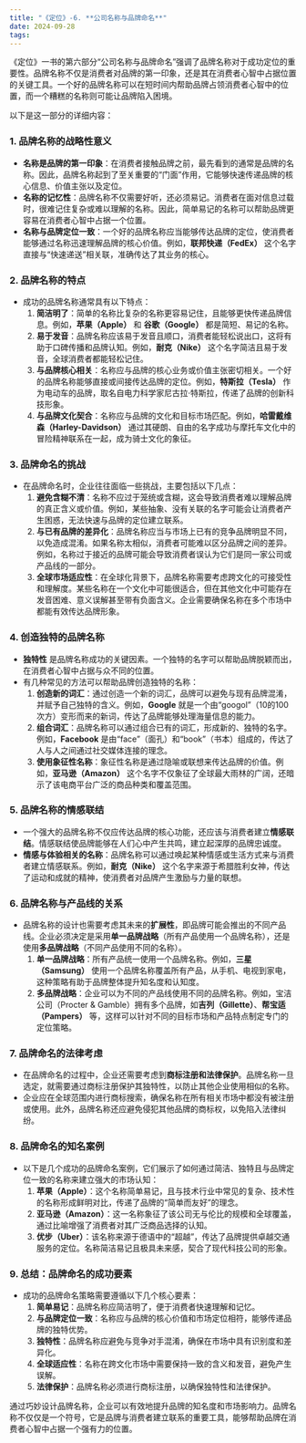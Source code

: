 ```yaml
---
title: "《定位》-6. **公司名称与品牌命名**"
date: 2024-09-28
tags: 
---
```

《定位》一书的第六部分“公司名称与品牌命名”强调了品牌名称对于成功定位的重要性。品牌名称不仅是消费者对品牌的第一印象，还是其在消费者心智中占据位置的关键工具。一个好的品牌名称可以在短时间内帮助品牌占领消费者心智中的位置，而一个糟糕的名称则可能让品牌陷入困境。

以下是这一部分的详细内容：

### 1. **品牌名称的战略性意义**
   - **名称是品牌的第一印象**：在消费者接触品牌之前，最先看到的通常是品牌的名称。因此，品牌名称起到了至关重要的“门面”作用，它能够快速传递品牌的核心信息、价值主张以及定位。
   - **名称的记忆性**：品牌名称不仅需要好听，还必须易记。消费者在面对信息过载时，很难记住复杂或难以理解的名称。因此，简单易记的名称可以帮助品牌更容易在消费者心智中占据一个位置。
   - **名称与品牌定位一致**：一个好的品牌名称应当能够传达品牌的定位，使消费者能够通过名称迅速理解品牌的核心价值。例如，**联邦快递（FedEx）** 这个名字直接与“快速递送”相关联，准确传达了其业务的核心。

### 2. **品牌名称的特点**
   - 成功的品牌名称通常具有以下特点：
     1. **简洁明了**：简单的名称比复杂的名称更容易记住，且能够更快传递品牌信息。例如，**苹果（Apple）** 和 **谷歌（Google）** 都是简短、易记的名称。
     2. **易于发音**：品牌名称应该易于发音且顺口，消费者能轻松说出口，这将有助于口碑传播和品牌认知。例如，**耐克（Nike）** 这个名字简洁且易于发音，全球消费者都能轻松记住。
     3. **与品牌核心相关**：名称应与品牌的核心业务或价值主张密切相关。一个好的品牌名称能够直接或间接传达品牌的定位。例如，**特斯拉（Tesla）** 作为电动车的品牌，取名自电力科学家尼古拉·特斯拉，传递了品牌的创新科技形象。
     4. **与品牌文化契合**：名称应与品牌的文化和目标市场匹配。例如，**哈雷戴维森（Harley-Davidson）** 通过其硬朗、自由的名字成功与摩托车文化中的冒险精神联系在一起，成为骑士文化的象征。

### 3. **品牌命名的挑战**
   - 在品牌命名时，企业往往面临一些挑战，主要包括以下几点：
     1. **避免含糊不清**：名称不应过于笼统或含糊，这会导致消费者难以理解品牌的真正含义或价值。例如，某些抽象、没有关联的名字可能会让消费者产生困惑，无法快速与品牌的定位建立联系。
     2. **与已有品牌的差异化**：品牌名称应当与市场上已有的竞争品牌明显不同，以免造成混淆。如果名称太相似，消费者可能难以区分品牌之间的差异。例如，名称过于接近的品牌可能会导致消费者误认为它们是同一家公司或产品线的一部分。
     3. **全球市场适应性**：在全球化背景下，品牌名称需要考虑跨文化的可接受性和理解度。某些名称在一个文化中可能很适合，但在其他文化中可能存在发音困难、意义误解甚至带有负面含义。企业需要确保名称在多个市场中都能有效传达品牌形象。

### 4. **创造独特的品牌名称**
   - **独特性** 是品牌名称成功的关键因素。一个独特的名字可以帮助品牌脱颖而出，在消费者心智中占据与众不同的位置。
   - 有几种常见的方法可以帮助品牌创造独特的名称：
     1. **创造新的词汇**：通过创造一个新的词汇，品牌可以避免与现有品牌混淆，并赋予自己独特的含义。例如，**Google** 就是一个由“googol”（10的100次方）变形而来的新词，传达了品牌能够处理海量信息的能力。
     2. **组合词汇**：品牌名称可以通过组合已有的词汇，形成新的、独特的名字。例如，**Facebook** 是由“face”（面孔）和“book”（书本）组成的，传达了人与人之间通过社交媒体连接的理念。
     3. **使用象征性名称**：象征性名称是通过隐喻或联想来传达品牌的价值。例如，**亚马逊（Amazon）** 这个名字不仅象征了全球最大雨林的广阔，还暗示了该电商平台广泛的商品种类和覆盖范围。

### 5. **品牌名称的情感联结**
   - 一个强大的品牌名称不仅应传达品牌的核心功能，还应该与消费者建立**情感联结**。情感联结使品牌能够在人们心中产生共鸣，建立起深厚的品牌忠诚度。
   - **情感与体验相关的名称**：品牌名称可以通过唤起某种情感或生活方式来与消费者建立情感联系。例如，**耐克（Nike）** 这个名字来源于希腊胜利女神，传达了运动和成就的精神，使消费者对品牌产生激励与力量的联想。

### 6. **品牌名称与产品线的关系**
   - 品牌名称的设计也需要考虑其未来的**扩展性**，即品牌可能会推出的不同产品线。企业必须决定是采用**单一品牌战略**（所有产品使用一个品牌名称），还是使用**多品牌战略**（不同产品使用不同的名称）。
     1. **单一品牌战略**：所有产品统一使用一个品牌名称。例如，**三星（Samsung）** 使用一个品牌名称覆盖所有产品，从手机、电视到家电，这种策略有助于品牌整体提升知名度和认知度。
     2. **多品牌战略**：企业可以为不同的产品线使用不同的品牌名称。例如，宝洁公司（Procter & Gamble）拥有多个品牌，如**吉列（Gillette）**、**帮宝适（Pampers）** 等，这样可以针对不同的目标市场和产品特点制定专门的定位策略。

### 7. **品牌命名的法律考虑**
   - 在品牌命名的过程中，企业还需要考虑到**商标注册和法律保护**。品牌名称一旦选定，就需要通过商标注册保护其独特性，以防止其他企业使用相似的名称。
   - 企业应在全球范围内进行商标搜索，确保名称在所有相关市场中都没有被注册或使用。此外，品牌名称还应避免侵犯其他品牌的商标权，以免陷入法律纠纷。

### 8. **品牌命名的知名案例**
   - 以下是几个成功的品牌命名案例，它们展示了如何通过简洁、独特且与品牌定位一致的名称来建立强大的市场认知：
     1. **苹果（Apple）**：这个名称简单易记，且与技术行业中常见的复杂、技术性的名称形成鲜明对比，传递了品牌的“简单而友好”的理念。
     2. **亚马逊（Amazon）**：这一名称象征了该公司无与伦比的规模和全球覆盖，通过比喻增强了消费者对其广泛商品选择的认知。
     3. **优步（Uber）**：该名称来源于德语中的“超越”，传达了品牌提供卓越交通服务的定位。名称简洁易记且极具未来感，契合了现代科技公司的形象。

### 9. **总结：品牌命名的成功要素**
   - 成功的品牌命名策略需要遵循以下几个核心要素：
     1. **简单易记**：品牌名称应简洁明了，便于消费者快速理解和记忆。
     2. **与品牌定位一致**：名称应与品牌的核心价值和市场定位相符，能够传递品牌的独特优势。
     3. **独特性**：品牌名称应避免与竞争对手混淆，确保在市场中具有识别度和差异化。
     4. **全球适应性**：名称在跨文化市场中需要保持一致的含义和发音，避免产生误解。
     5. **法律保护**：品牌名称必须进行商标注册，以确保独特性和法律保护。

通过巧妙设计品牌名称，企业可以有效地提升品牌的知名度和市场影响力。品牌名称不仅仅是一个符号，它是品牌与消费者建立联系的重要工具，能够帮助品牌在消费者心智中占据一个强有力的位置。